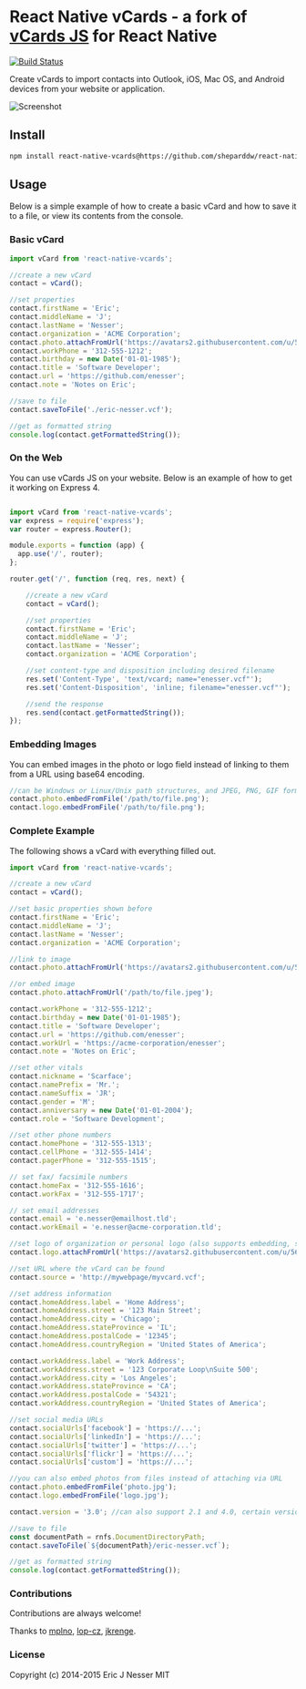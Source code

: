 React Native vCards - a fork of [vCards JS](https://github.com/enesser/vCards-js) for React Native
=====

[![Build Status](https://travis-ci.org/enesser/vCards-js.svg?branch=master)](https://travis-ci.org/enesser/vCards-js.svg?branch=master)

Create vCards to import contacts into Outlook, iOS, Mac OS, and Android devices from your website or application.

![Screenshot](https://cloud.githubusercontent.com/assets/5659221/5240131/f99c1f3e-78c1-11e4-83b1-4f6e70eecf65.png)

## Install

```sh
npm install react-native-vcards@https://github.com/sheparddw/react-native-vcards.git --save
```

## Usage

Below is a simple example of how to create a basic vCard and how to save it to a file, or view its contents from the console.

### Basic vCard

```js
import vCard from 'react-native-vcards';

//create a new vCard
contact = vCard();

//set properties
contact.firstName = 'Eric';
contact.middleName = 'J';
contact.lastName = 'Nesser';
contact.organization = 'ACME Corporation';
contact.photo.attachFromUrl('https://avatars2.githubusercontent.com/u/5659221?v=3&s=460', 'JPEG');
contact.workPhone = '312-555-1212';
contact.birthday = new Date('01-01-1985');
contact.title = 'Software Developer';
contact.url = 'https://github.com/enesser';
contact.note = 'Notes on Eric';

//save to file
contact.saveToFile('./eric-nesser.vcf');

//get as formatted string
console.log(contact.getFormattedString());

```

### On the Web

You can use vCards JS on your website. Below is an example of how to get it working on Express 4.

```js

import vCard from 'react-native-vcards';
var express = require('express');
var router = express.Router();

module.exports = function (app) {
  app.use('/', router);
};

router.get('/', function (req, res, next) {

    //create a new vCard
    contact = vCard();

    //set properties
    contact.firstName = 'Eric';
    contact.middleName = 'J';
    contact.lastName = 'Nesser';
    contact.organization = 'ACME Corporation';

    //set content-type and disposition including desired filename
    res.set('Content-Type', 'text/vcard; name="enesser.vcf"');
    res.set('Content-Disposition', 'inline; filename="enesser.vcf"');

    //send the response
    res.send(contact.getFormattedString());
});

```

### Embedding Images

You can embed images in the photo or logo field instead of linking to them from a URL using base64 encoding.

```js
//can be Windows or Linux/Unix path structures, and JPEG, PNG, GIF formats
contact.photo.embedFromFile('/path/to/file.png');
contact.logo.embedFromFile('/path/to/file.png');
```

### Complete Example

The following shows a vCard with everything filled out.

```js
import vCard from 'react-native-vcards';

//create a new vCard
contact = vCard();

//set basic properties shown before
contact.firstName = 'Eric';
contact.middleName = 'J';
contact.lastName = 'Nesser';
contact.organization = 'ACME Corporation';

//link to image
contact.photo.attachFromUrl('https://avatars2.githubusercontent.com/u/5659221?v=3&s=460', 'JPEG');

//or embed image
contact.photo.attachFromUrl('/path/to/file.jpeg');

contact.workPhone = '312-555-1212';
contact.birthday = new Date('01-01-1985');
contact.title = 'Software Developer';
contact.url = 'https://github.com/enesser';
contact.workUrl = 'https://acme-corporation/enesser';
contact.note = 'Notes on Eric';

//set other vitals
contact.nickname = 'Scarface';
contact.namePrefix = 'Mr.';
contact.nameSuffix = 'JR';
contact.gender = 'M';
contact.anniversary = new Date('01-01-2004');
contact.role = 'Software Development';

//set other phone numbers
contact.homePhone = '312-555-1313';
contact.cellPhone = '312-555-1414';
contact.pagerPhone = '312-555-1515';

// set fax/ facsimile numbers
contact.homeFax = '312-555-1616';
contact.workFax = '312-555-1717';

// set email addresses
contact.email = 'e.nesser@emailhost.tld';
contact.workEmail = 'e.nesser@acme-corporation.tld';

//set logo of organization or personal logo (also supports embedding, see above)
contact.logo.attachFromUrl('https://avatars2.githubusercontent.com/u/5659221?v=3&s=460', 'JPEG');

//set URL where the vCard can be found
contact.source = 'http://mywebpage/myvcard.vcf';

//set address information
contact.homeAddress.label = 'Home Address';
contact.homeAddress.street = '123 Main Street';
contact.homeAddress.city = 'Chicago';
contact.homeAddress.stateProvince = 'IL';
contact.homeAddress.postalCode = '12345';
contact.homeAddress.countryRegion = 'United States of America';

contact.workAddress.label = 'Work Address';
contact.workAddress.street = '123 Corporate Loop\nSuite 500';
contact.workAddress.city = 'Los Angeles';
contact.workAddress.stateProvince = 'CA';
contact.workAddress.postalCode = '54321';
contact.workAddress.countryRegion = 'United States of America';

//set social media URLs
contact.socialUrls['facebook'] = 'https://...';
contact.socialUrls['linkedIn'] = 'https://...';
contact.socialUrls['twitter'] = 'https://...';
contact.socialUrls['flickr'] = 'https://...';
contact.socialUrls['custom'] = 'https://...';

//you can also embed photos from files instead of attaching via URL
contact.photo.embedFromFile('photo.jpg');
contact.logo.embedFromFile('logo.jpg');

contact.version = '3.0'; //can also support 2.1 and 4.0, certain versions only support certain fields

//save to file
const documentPath = rnfs.DocumentDirectoryPath;
contact.saveToFile(`${documentPath}/eric-nesser.vcf`);

//get as formatted string
console.log(contact.getFormattedString());
```

### Contributions

Contributions are always welcome!

Thanks to [mplno](https://github.com/mplno), [lop-cz](https://github.com/lop-cz), [jkrenge](https://github.com/jkrenge).

### License
Copyright (c) 2014-2015 Eric J Nesser MIT
